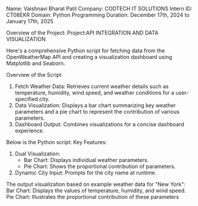 Name: Vaishnavi Bharat Patil 
Company: CODTECH IT SOLUTIONS 
Intern ID: CT08EKR 
Domain: Python Programming 
Duration: December 17th, 2024 to January 17th, 2025

Overview of the Project:
Project:API INTEGRATION AND DATA VISUALIZATION

Here's a comprehensive Python script for fetching data from the OpenWeatherMap API and creating a visualization dashboard using Matplotlib and Seaborn.

Overview of the Script
1. Fetch Weather Data: Retrieves current weather details such as temperature, humidity, wind speed, and weather conditions for a user-specified city.
2. Data Visualization: Displays a bar chart summarizing key weather parameters and a pie chart to represent the contribution of various parameters.
3. Dashboard Output: Combines visualizations for a concise dashboard experience.

Below is the Python script:
Key Features:
1. Dual Visualization:
   - Bar Chart: Displays individual weather parameters.
   - Pie Chart: Shows the proportional contribution of parameters.
2. Dynamic City Input: Prompts for the city name at runtime.


The output visualization based on example weather data for "New York":
Bar Chart: Displays the values of temperature, humidity, and wind speed.
Pie Chart: Illustrates the proportional contribution of these parameters
